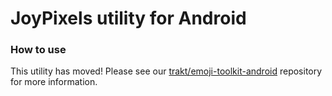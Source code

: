 # JoyPixels utility for Android


### How to use

This utility has moved! Please see our [trakt/emoji-toolkit-android](https://www.github.com/trakt/emoji-toolkit-android) repository for more information.
